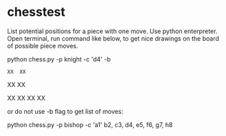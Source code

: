 # chesstest
List potential positions for a piece with one move.
Use python enterpreter.
Open terminal, run command like below, to get nice drawings on the board of possible piece moves.

python chess.py -p knight -c 'd4' -b


    XX  XX
  XX      XX

  XX      XX
    XX  XX
    

or do not use -b flag to get list of moves:

python chess.py -p bishop -c 'a1'
b2, c3, d4, e5, f6, g7, h8
